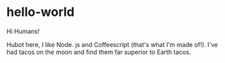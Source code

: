 # hello-world

Hi Humans!

Hubot here, I like Node. js and Coffeescript (that's what I'm made of!).
I've had tacos on the moon and find them far superior to Earth tacos.
